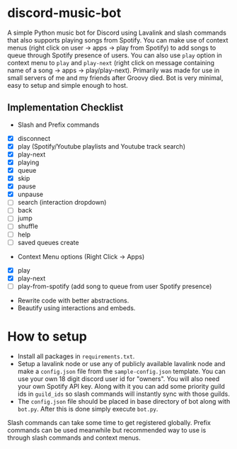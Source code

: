 # discord-music-bot
A simple Python music bot for Discord using Lavalink and slash commands that also supports playing songs from Spotify. You can make use of context menus (right click on user -> apps -> play from Spotify) to add songs to queue through Spotify presence of users. You can also use `play` option in context menu to `play` and `play-next` (right click on message containing name of a song -> apps -> play/play-next). Primarily was made for use in small servers of me and my friends after Groovy died. Bot is very minimal, easy to setup and simple enough to host.

## Implementation Checklist
* Slash and Prefix commands
- [x] disconnect
- [x] play (Spotify/Youtube playlists and Youtube track search)
- [x] play-next
- [x] playing
- [x] queue
- [x] skip
- [x] pause
- [x] unpause
- [ ] search (interaction dropdown)
- [ ] back
- [ ] jump
- [ ] shuffle
- [ ] help
- [ ] saved queues create
* Context Menu options (Right Click -> Apps)
- [x] play
- [x] play-next
- [ ] play-from-spotify (add song to queue from user Spotify presence)
* Rewrite code with better abstractions. 
* Beautify using interactions and embeds. 

# How to setup
* Install all packages in `requirements.txt`. 
* Setup a lavalink node or use any of publicly available lavalink node and make a `config.json` file from the `sample-config.json` template. You can use your own 18 digit discord user id for "owners". You will also need your own Spotify API key. Along with it you can add some priority guild ids in `guild_ids` so 
slash commands will instantly sync with those guilds.
* The `config.json` file should be placed in base directory of bot along with `bot.py`. After this is done simply execute `bot.py`. 

Slash commands can take some time to get registered globally. Prefix commands can be used meanwhile but recommended way to use is through slash commands and context menus. 
